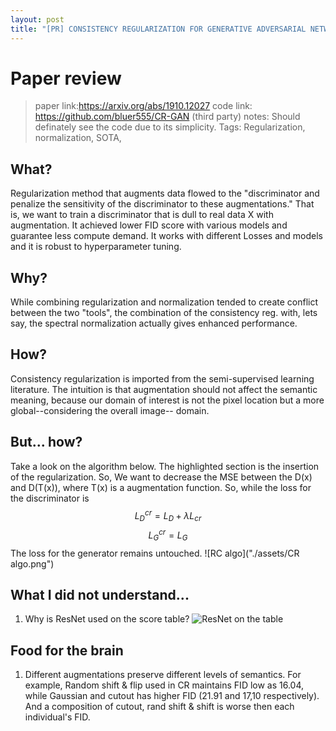 ```yaml
---
layout: post
title: "[PR] CONSISTENCY REGULARIZATION FOR GENERATIVE ADVERSARIAL NETWORKS"
---
```


# Paper review
>paper link:https://arxiv.org/abs/1910.12027
>code link: https://github.com/bluer555/CR-GAN (third party)
>notes: Should definately see the code due to its simplicity.
>Tags: Regularization, normalization, SOTA, 

## What?
Regularization method that augments data flowed to the "discriminator and penalize the sensitivity of the discriminator to these augmentations." That is, we want to train a discriminator that is dull to real data X with augmentation. It achieved lower FID score with various models and guarantee less compute demand. It works with different Losses and models and it is robust to hyperparameter tuning.

## Why?
While combining regularization and normalization tended to create conflict between the two "tools", the combination of the consistency reg. with, lets say, the spectral normalization actually gives enhanced performance. 

## How?
Consistency regularization is imported from the semi-supervised learning literature. The intuition is that augmentation should not affect the semantic meaning, because our domain of interest is not the pixel location but a more global--considering the overall image-- domain.
## But... how?
Take a look on the algorithm below. The highlighted section is the insertion of the regularization. So, We want to decrease the MSE between the D(x) and D(T(x)), where T(x) is a augmentation function. So, while the loss for the discriminator is
$$L^{cr}_D = L_D + \lambda L_{cr}$$$$L^{cr}_G = L_G$$
The loss for the generator remains untouched.
![RC algo]("./assets/CR algo.png")


## What I did not understand...
1. Why is ResNet used on the score table?
![ResNet on the table](path)

## Food for the brain
1. Different augmentations preserve different levels of semantics. For example, Random shift & flip used in CR maintains FID low as 16.04, while Gaussian and cutout has higher FID (21.91 and 17,10 respectively). And a composition of cutout, rand shift & shift is worse then each individual's FID. 
